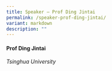 ```yaml
---
title: Speaker – Prof Ding Jintai
permalink: /speaker-prof-ding-jintai/
variant: markdown
description: ""
---
```

#### **Prof Ding Jintai**

*Tsinghua University*
